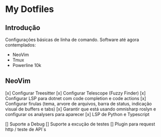 # My Dotfiles

## Introdução
Configurações básicas de linha de comando. Software até agora contemplados:

* NeoVim
* Tmux
* Powerline 10k

## NeoVim

[x] Configurar Treesitter
[x] Configurar Telescope (Fuzzy Finder)
[x] Configurar LSP para dotnet com code completion e code actions
[x] Configurar firulas (tema, arvore de arquivos, barra de status, indicação visual de buffers e tabs)
[x] Garantir que está usando omnisharp roslyn e configurar os analysers para aparecer
[x] LSP de Python e Typescript

[] Suporte a Debug
[] Suporte a excução de testes
[] Plugin para request http / teste de API´s


